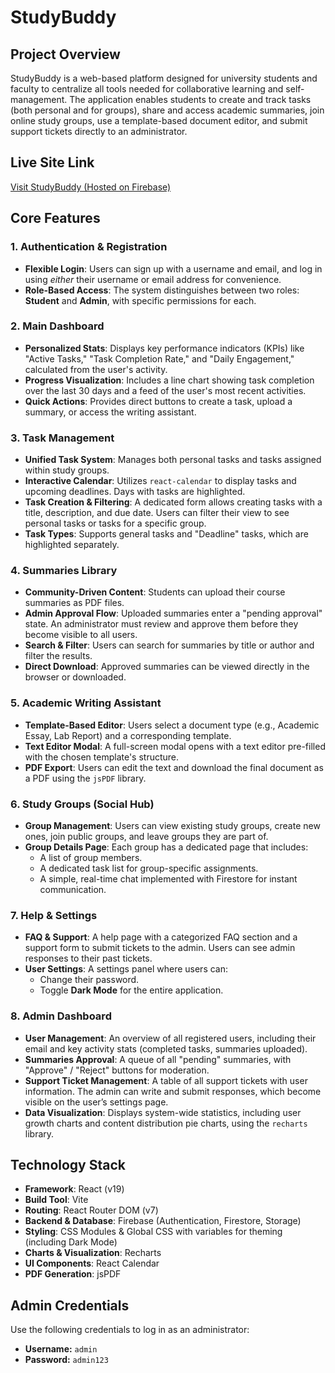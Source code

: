 # StudyBuddy

## Project Overview
StudyBuddy is a web-based platform designed for university students and faculty to centralize all tools needed for collaborative learning and self-management. The application enables students to create and track tasks (both personal and for groups), share and access academic summaries, join online study groups, use a template-based document editor, and submit support tickets directly to an administrator.

## Live Site Link
[Visit StudyBuddy (Hosted on Firebase)](https://studybuddy-556fa.web.app)

## Core Features

### 1. Authentication & Registration
-   **Flexible Login**: Users can sign up with a username and email, and log in using *either* their username or email address for convenience.
-   **Role-Based Access**: The system distinguishes between two roles: **Student** and **Admin**, with specific permissions for each.

### 2. Main Dashboard
-   **Personalized Stats**: Displays key performance indicators (KPIs) like "Active Tasks," "Task Completion Rate," and "Daily Engagement," calculated from the user's activity.
-   **Progress Visualization**: Includes a line chart showing task completion over the last 30 days and a feed of the user's most recent activities.
-   **Quick Actions**: Provides direct buttons to create a task, upload a summary, or access the writing assistant.

### 3. Task Management
-   **Unified Task System**: Manages both personal tasks and tasks assigned within study groups.
-   **Interactive Calendar**: Utilizes `react-calendar` to display tasks and upcoming deadlines. Days with tasks are highlighted.
-   **Task Creation & Filtering**: A dedicated form allows creating tasks with a title, description, and due date. Users can filter their view to see personal tasks or tasks for a specific group.
-   **Task Types**: Supports general tasks and "Deadline" tasks, which are highlighted separately.

### 4. Summaries Library
-   **Community-Driven Content**: Students can upload their course summaries as PDF files.
-   **Admin Approval Flow**: Uploaded summaries enter a "pending approval" state. An administrator must review and approve them before they become visible to all users.
-   **Search & Filter**: Users can search for summaries by title or author and filter the results.
-   **Direct Download**: Approved summaries can be viewed directly in the browser or downloaded.

### 5. Academic Writing Assistant
-   **Template-Based Editor**: Users select a document type (e.g., Academic Essay, Lab Report) and a corresponding template.
-   **Text Editor Modal**: A full-screen modal opens with a text editor pre-filled with the chosen template's structure.
-   **PDF Export**: Users can edit the text and download the final document as a PDF using the `jsPDF` library.

### 6. Study Groups (Social Hub)
-   **Group Management**: Users can view existing study groups, create new ones, join public groups, and leave groups they are part of.
-   **Group Details Page**: Each group has a dedicated page that includes:
    -   A list of group members.
    -   A dedicated task list for group-specific assignments.
    -   A simple, real-time chat implemented with Firestore for instant communication.

### 7. Help & Settings
-   **FAQ & Support**: A help page with a categorized FAQ section and a support form to submit tickets to the admin. Users can see admin responses to their past tickets.
-   **User Settings**: A settings panel where users can:
    -   Change their password.
    -   Toggle **Dark Mode** for the entire application.

### 8. Admin Dashboard
-   **User Management**: An overview of all registered users, including their email and key activity stats (completed tasks, summaries uploaded).
-   **Summaries Approval**: A queue of all "pending" summaries, with "Approve" / "Reject" buttons for moderation.
-   **Support Ticket Management**: A table of all support tickets with user information. The admin can write and submit responses, which become visible on the user’s settings page.
-   **Data Visualization**: Displays system-wide statistics, including user growth charts and content distribution pie charts, using the `recharts` library.

## Technology Stack

-   **Framework**: React (v19)
-   **Build Tool**: Vite
-   **Routing**: React Router DOM (v7)
-   **Backend & Database**: Firebase (Authentication, Firestore, Storage)
-   **Styling**: CSS Modules & Global CSS with variables for theming (including Dark Mode)
-   **Charts & Visualization**: Recharts
-   **UI Components**: React Calendar
-   **PDF Generation**: jsPDF

## Admin Credentials
Use the following credentials to log in as an administrator:
-   **Username:** `admin`
-   **Password:** `admin123`